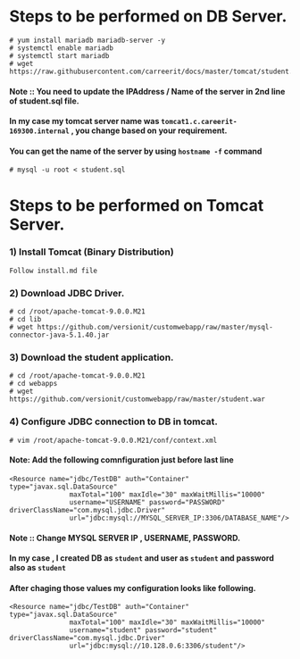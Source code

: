 # Steps to be performed on DB Server.


```
# yum install mariadb mariadb-server -y
# systemctl enable mariadb
# systemctl start mariadb
# wget https://raw.githubusercontent.com/carreerit/docs/master/tomcat/student.sql
```
#### Note :: You need to update the IPAddress / Name of the server in 2nd line of student.sql file.
#### In my case my tomcat server name was `tomcat1.c.careerit-169300.internal` , you change based on your requirement.
#### You can get the name of the server by using `hostname -f` command
```
# mysql -u root < student.sql
```


# Steps to be performed on Tomcat Server.


### 1) Install Tomcat (Binary Distribution)
```
Follow install.md file 
```

### 2) Download JDBC Driver.
```
# cd /root/apache-tomcat-9.0.0.M21
# cd lib
# wget https://github.com/versionit/customwebapp/raw/master/mysql-connector-java-5.1.40.jar
```

### 3) Download the student application.
```
# cd /root/apache-tomcat-9.0.0.M21
# cd webapps
# wget https://github.com/versionit/customwebapp/raw/master/student.war
```

### 4) Configure JDBC connection to DB in tomcat.
```
# vim /root/apache-tomcat-9.0.0.M21/conf/context.xml
```
#### Note: Add the following comnfiguration just before last line
```
<Resource name="jdbc/TestDB" auth="Container" type="javax.sql.DataSource"
               maxTotal="100" maxIdle="30" maxWaitMillis="10000"
               username="USERNAME" password="PASSWORD" driverClassName="com.mysql.jdbc.Driver"
               url="jdbc:mysql://MYSQL_SERVER_IP:3306/DATABASE_NAME"/>
```
#### Note :: Change MYSQL SERVER IP , USERNAME, PASSWORD.
#### In my case , I created DB as `student` and user as `student` and password also as `student`
#### After chaging those values my configuration looks like following.
```
<Resource name="jdbc/TestDB" auth="Container" type="javax.sql.DataSource"
               maxTotal="100" maxIdle="30" maxWaitMillis="10000"
               username="student" password="student" driverClassName="com.mysql.jdbc.Driver"
               url="jdbc:mysql://10.128.0.6:3306/student"/>
```
